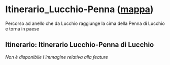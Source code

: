# Itinerario_Lucchio-Penna ([mappa](https://umap.openstreetmap.fr/it/map/mappa-senza-nome_1084939))
Percorso ad anello che da Lucchio raggiunge la cima della Penna di Lucchio e torna in paese
## Itinerario: Itinerario Lucchio-Penna di Lucchio
*Non è disponibile l'immagine relativa alla feature* 

